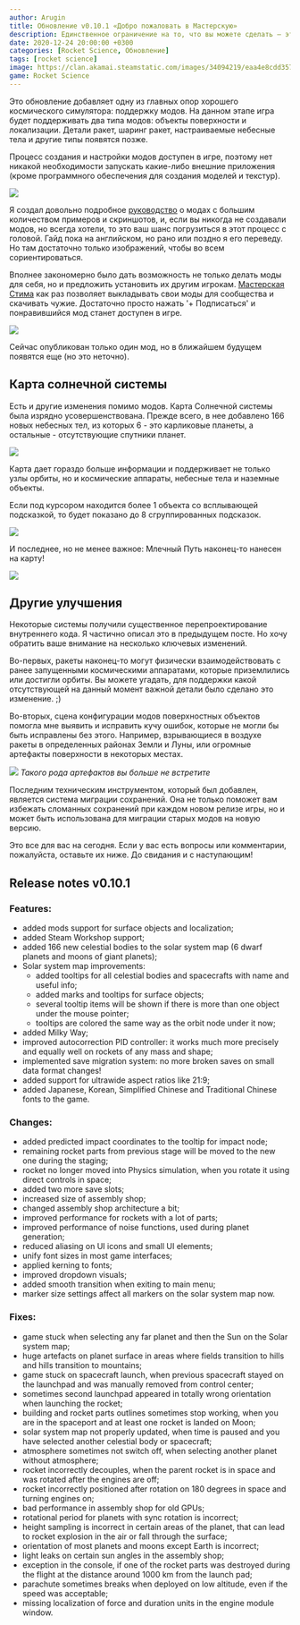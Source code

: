 ```yaml
---
author: Arugin
title: Обновление v0.10.1 «Добро пожаловать в Мастерскую»
description: Единственное ограничение на то, что вы можете сделать — это то, что вы можете себе представить
date: 2020-12-24 20:00:00 +0300
categories: [Rocket Science, Обновление]
tags: [rocket science]
image: https://clan.akamai.steamstatic.com/images/34094219/eaa4e8cdd3571466cbb7889d2761cdcea877a079_400x225.png
game: Rocket Science
---
```

Это обновление добавляет одну из главных опор хорошего космического симулятора: поддержку модов. На данном этапе игра будет поддерживать два типа модов: объекты поверхности и локализации. Детали ракет, шаринг ракет, настраиваемые небесные тела и другие типы появятся позже.

Процесс создания и настройки модов доступен в игре, поэтому нет никакой необходимости запускать какие-либо внешние приложения (кроме программного обеспечения для создания моделей и текстур).

![](https://clan.akamai.steamstatic.com/images//34094219/87bd22f960b28313c7e5075edb7652dc1c95684b.png)

Я создал довольно подробное [руководство](https://steamcommunity.com/sharedfiles/filedetails/?id=2326439478) о модах с большим количеством примеров и скриншотов, и, если вы никогда не создавали модов, но всегда хотели, то это ваш шанс погрузиться в этот процесс с головой. Гайд пока на английском, но рано или поздно я его переведу. Но там достаточно только изображений, чтобы во всем сориентироваться.

Вполнее закономерно было дать возможность не только делать моды для себя, но и предложить установить их другим игрокам. [Мастерская Стима](https://steamcommunity.com/app/890520/workshop/?snr=2_groups_partnerevents_) как раз позволяет выкладывать свои моды для сообщества и скачивать чужие. Достаточно просто нажать '+ Подписаться' и понравившийся мод станет доступен в игре.

![](https://clan.akamai.steamstatic.com/images//34094219/ee6549df3a8ff57d26064e6d806addcffa6a03c6.png)

Сейчас опубликован только один мод, но в ближайшем будущем появятся еще (но это неточно).

## Карта солнечной системы

Есть и другие изменения помимо модов. Карта Солнечной системы была изрядно усовершенствована. Прежде всего, в нее добавлено 166 новых небесных тел, из которых 6 - это карликовые планеты, а остальные - отсутствующие спутники планет.

![](https://media3.giphy.com/media/VSOwiydleU8SxF0vhX/giphy.gif)

Карта дает гораздо больше информации и поддерживает не только узлы орбиты, но и космические аппараты, небесные тела и наземные объекты.

Если под курсором находится более 1 объекта со всплывающей подсказкой, то будет показано до 8 сгруппированных подсказок.

![](https://clan.akamai.steamstatic.com/images//34094219/90d90fe5fcd2964dc526f3dd5c38a1c21d027602.png)

И последнее, но не менее важное: Млечный Путь наконец-то нанесен на карту!

![](https://clan.akamai.steamstatic.com/images//34094219/aa8cf2dbf5c9d5b47b6e274f54f1c6c18fc1f685.png)

## Другие улучшения

Некоторые системы получили существенное перепроектирование внутреннего кода. Я частично описал это в предыдущем посте. Но хочу обратить ваше внимание на несколько ключевых изменений.

Во-первых, ракеты наконец-то могут физически взаимодействовать с ранее запущенными космическими аппаратами, которые приземлились или достигли орбиты. Вы можете угадать, для поддержки какой отсутствующей на данный момент важной детали было сделано это изменение. ;)

Во-вторых, сцена конфигурации модов поверхностных объектов помогла мне выявить и исправить кучу ошибок, которые не могли бы быть исправлены без этого. Например, взрывающиеся в воздухе ракеты в определенных районах Земли и Луны, или огромные артефакты поверхности в некоторых местах.

![](https://clan.akamai.steamstatic.com/images//34094219/07764555e49661ac76d840edcc253811039340ae.png)
_Такого рода артефактов вы больше не встретите_

Последним техническим инструментом, который был добавлен, является система миграции сохранений. Она не только поможет вам избежать сломанных сохранений при каждом новом релизе игры, но и может быть использована для миграции старых модов на новую версию.

Это все для вас на сегодня. Если у вас есть вопросы или комментарии, пожалуйста, оставьте их ниже. До свидания и с наступающим!

## Release notes v0.10.1

### Features:

- added mods support for surface objects and localization;
- added Steam Workshop support;
- added 166 new celestial bodies to the solar system map (6 dwarf planets and moons of giant planets);
- Solar system map improvements:
  - added tooltips for all celestial bodies and spacecrafts with name and useful info;
  - added marks and tooltips for surface objects;
  - several tooltip items will be shown if there is more than one object under the mouse pointer;
  - tooltips are colored the same way as the orbit node under it now;
- added Milky Way;
- improved autocorrection PID controller: it works much more precisely and equally well on rockets of any mass and shape;
- implemented save migration system: no more broken saves on small data format changes!
- added support for ultrawide aspect ratios like 21:9;
- added Japanese, Korean, Simplified Chinese and Traditional Chinese fonts to the game.

### Changes:

- added predicted impact coordinates to the tooltip for impact node;
- remaining rocket parts from previous stage will be moved to the new one during the staging;
- rocket no longer moved into Physics simulation, when you rotate it using direct controls in space;
- added two more save slots;
- increased size of assembly shop;
- changed assembly shop architecture a bit;
- improved performance for rockets with a lot of parts;
- improved performance of noise functions, used during planet generation;
- reduced aliasing on UI icons and small UI elements;
- unify font sizes in most game interfaces;
- applied kerning to fonts;
- improved dropdown visuals;
- added smooth transition when exiting to main menu;
- marker size settings affect all markers on the solar system map now.

### Fixes:

- game stuck when selecting any far planet and then the Sun on the Solar system map;
- huge artefacts on planet surface in areas where fields transition to hills and hills transition to mountains;
- game stuck on spacecraft launch, when previous spacecraft stayed on the launchpad and was manually removed from control center;
- sometimes second launchpad appeared in totally wrong orientation when launching the rocket;
- building and rocket parts outlines sometimes stop working, when you are in the spaceport and at least one rocket is landed on Moon;
- solar system map not properly updated, when time is paused and you have selected another celestial body or spacecraft;
- atmosphere sometimes not switch off, when selecting another planet without atmosphere;
- rocket incorrectly decouples, when the parent rocket is in space and was rotated after the engines are off;
- rocket incorrectly positioned after rotation on 180 degrees in space and turning engines on;
- bad performance in assembly shop for old GPUs;
- rotational period for planets with sync rotation is incorrect;
- height sampling is incorrect in certain areas of the planet, that can lead to rocket explosion in the air or fall through the surface;
- orientation of most planets and moons except Earth is incorrect;
- light leaks on certain sun angles in the assembly shop;
- exception in the console, if one of the rocket parts was destroyed during the flight at the distance around 1000 km from the launch pad;
- parachute sometimes breaks when deployed on low altitude, even if the speed was acceptable;
- missing localization of force and duration units in the engine module window.
